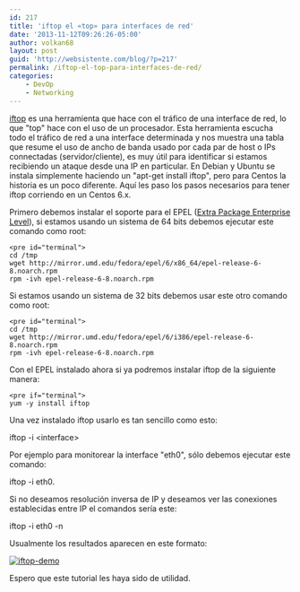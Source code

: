 ```yaml
---
id: 217
title: 'iftop el «top» para interfaces de red'
date: '2013-11-12T09:26:26-05:00'
author: volkan68
layout: post
guid: 'http://websistente.com/blog/?p=217'
permalink: /iftop-el-top-para-interfaces-de-red/
categories:
    - DevOp
    - Networking
---
```


 [iftop](http://www.ex-parrot.com/pdw/iftop/) es una herramienta que hace con el tráfico de una interface de red, lo que "top" hace con el uso de un procesador. Esta herramienta escucha todo el tráfico de red a una interface determinada y nos muestra una tabla que resume el uso de ancho de banda usado por cada par de host o IPs connectadas (servidor/cliente), es muy útil para identificar si estamos recibiendo un ataque desde una IP en particular. En Debian y Ubuntu se instala simplemente haciendo un "apt-get install iftop", pero para Centos la historia es un poco diferente. Aquí les paso los pasos necesarios para tener iftop corriendo en un Centos 6.x.

 Primero debemos instalar el soporte para el EPEL ([Extra Package Enterprise Level](http://fedoraproject.org/wiki/EPEL/es)), si estamos usando un sistema de 64 bits debemos ejecutar este comando como root:

```
<pre id="terminal">
cd /tmp
wget http://mirror.umd.edu/fedora/epel/6/x86_64/epel-release-6-8.noarch.rpm
rpm -ivh epel-release-6-8.noarch.rpm
```

 Si estamos usando un sistema de 32 bits debemos usar este otro comando como root:

```
<pre id="terminal">
cd /tmp
wget http://mirror.umd.edu/fedora/epel/6/i386/epel-release-6-8.noarch.rpm
rpm -ivh epel-release-6-8.noarch.rpm
```

 Con el EPEL instalado ahora si ya podremos instalar iftop de la siguiente manera:

```
<pre if="terminal">
yum -y install iftop
```

 Una vez instalado iftop usarlo es tan sencillo como esto:

 iftop -i &lt;interface&gt;

 Por ejemplo para monitorear la interface "eth0", sólo debemos ejecutar este comando:

 iftop -i eth0.

 Si no deseamos resolución inversa de IP y deseamos ver las conexiones establecidas entre IP el comandos sería este:

 iftop -i eth0 -n

 Usualmente los resultados aparecen en este formato:

 [![iftop-demo](http://websistente.com/blog/wp-content/uploads/2013/11/iftop-demo-300x157.jpg)](http://websistente.com/blog/wp-content/uploads/2013/11/iftop-demo.jpg)

 Espero que este tutorial les haya sido de utilidad.